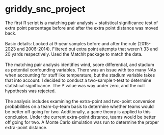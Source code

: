 # griddy_snc_project

The first R script is a matching pair analysis + statistical significance test of extra point percentage before and after the extra point distance was moved back.
</br>
</br>
Basic details: Looked at 9-year samples before and after the rule (2015-2023 and 2006-2014). Filtered out extra point attempts that weren't 33 and 20 yards respectively. Used the MatchIt package to match the data.
</br>
</br>
The matching pair analysis identifies wind, score differential, and stadium as potential confounding variables. There was an issue with too many NAs when accounting for stuff like temperature, but the stadium variable takes that into account. I decided to conduct a two-sample t-test to determine statistical significance. The P value was way under zero, and the null hypothesis was rejected.
</br>
</br>
The analysis includes examining the extra-point and two-point conversion probabilities on a team-by-team basis to determine whether teams would be better off going for two. Additionally, a game theory is applied to this conclusion. Under the current extra-point distance, teams would be better off going for two. A Monte Carlo simulation was run to determine the proper extra-point distance.
